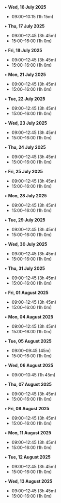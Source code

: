 • **Wed, 16 July 2025**
  - 09:00–10:15 (1h 15m)

• **Thu, 17 July 2025**
  - 09:00–12:45 (3h 45m)
  - 15:00–16:00 (1h 0m)

• **Fri, 18 July 2025**
  - 09:00–12:45 (3h 45m)
  - 15:00–16:00 (1h 0m)

• **Mon, 21 July 2025**
  - 09:00–12:45 (3h 45m)
  - 15:00–16:00 (1h 0m)

• **Tue, 22 July 2025**
  - 09:00–12:45 (3h 45m)
  - 15:00–16:00 (1h 0m)

• **Wed, 23 July 2025**
  - 09:00–12:45 (3h 45m)
  - 15:00–16:00 (1h 0m)

• **Thu, 24 July 2025**
  - 09:00–12:45 (3h 45m)
  - 15:00–16:00 (1h 0m)

• **Fri, 25 July 2025**
  - 09:00–12:45 (3h 45m)
  - 15:00–16:00 (1h 0m)

• **Mon, 28 July 2025**
  - 09:00–12:45 (3h 45m)
  - 15:00–16:00 (1h 0m)

• **Tue, 29 July 2025**
  - 09:00–12:45 (3h 45m)
  - 15:00–16:00 (1h 0m)

• **Wed, 30 July 2025**
  - 09:00–12:45 (3h 45m)
  - 15:00–16:00 (1h 0m)

• **Thu, 31 July 2025**
  - 09:00–12:45 (3h 45m)
  - 15:00–16:00 (1h 0m)

• **Fri, 01 August 2025**
  - 09:00–12:45 (3h 45m)
  - 15:00–16:00 (1h 0m)

• **Mon, 04 August 2025**
  - 09:00–12:45 (3h 45m)
  - 15:00–16:00 (1h 0m)

• **Tue, 05 August 2025**
  - 09:00–09:45 (45m)
  - 15:00–16:00 (1h 0m)

• **Wed, 06 August 2025**
  - 09:00–10:45 (1h 45m)

• **Thu, 07 August 2025**
  - 09:00–12:45 (3h 45m)
  - 15:00–16:00 (1h 0m)

• **Fri, 08 August 2025**
  - 09:00–12:45 (3h 45m)
  - 15:00–16:00 (1h 0m)

• **Mon, 11 August 2025**
  - 09:00–12:45 (3h 45m)
  - 15:00–16:00 (1h 0m)

• **Tue, 12 August 2025**
  - 09:00–12:45 (3h 45m)
  - 15:00–16:00 (1h 0m)

• **Wed, 13 August 2025**
  - 09:00–12:45 (3h 45m)
  - 15:00–16:00 (1h 0m)